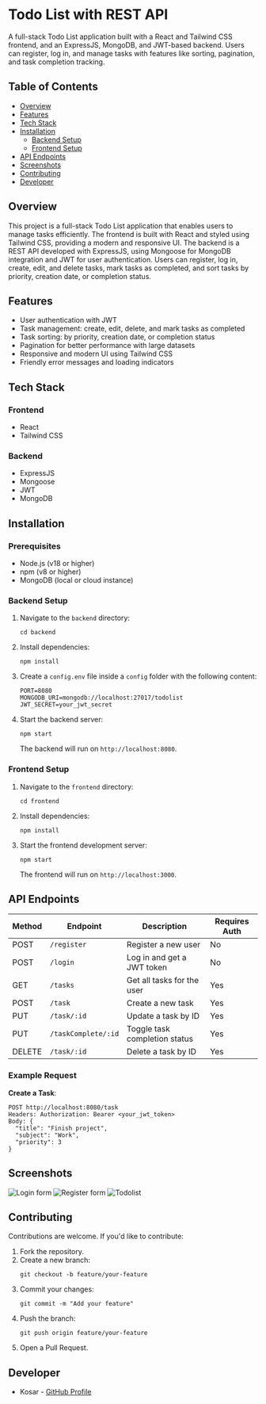 # Todo List with REST API

A full-stack Todo List application built with a React and Tailwind CSS frontend, and an ExpressJS, MongoDB, and JWT-based backend. Users can register, log in, and manage tasks with features like sorting, pagination, and task completion tracking.

## Table of Contents
- [Overview](#overview)
- [Features](#features)
- [Tech Stack](#tech-stack)
- [Installation](#installation)
  - [Backend Setup](#backend-setup)
  - [Frontend Setup](#frontend-setup)
- [API Endpoints](#api-endpoints)
- [Screenshots](#screenshots)
- [Contributing](#contributing)
- [Developer](#developer)

## Overview

This project is a full-stack Todo List application that enables users to manage tasks efficiently. The frontend is built with React and styled using Tailwind CSS, providing a modern and responsive UI. The backend is a REST API developed with ExpressJS, using Mongoose for MongoDB integration and JWT for user authentication. Users can register, log in, create, edit, and delete tasks, mark tasks as completed, and sort tasks by priority, creation date, or completion status.

## Features

- User authentication with JWT
- Task management: create, edit, delete, and mark tasks as completed
- Task sorting: by priority, creation date, or completion status
- Pagination for better performance with large datasets
- Responsive and modern UI using Tailwind CSS
- Friendly error messages and loading indicators

## Tech Stack

### Frontend
- React
- Tailwind CSS

### Backend
- ExpressJS
- Mongoose
- JWT
- MongoDB

## Installation

### Prerequisites
- Node.js (v18 or higher)
- npm (v8 or higher)
- MongoDB (local or cloud instance)

### Backend Setup
1. Navigate to the `backend` directory:
   ```
   cd backend
   ```
2. Install dependencies:
   ```
   npm install
   ```
3. Create a `config.env` file inside a `config` folder with the following content:
   ```
   PORT=8080
   MONGODB_URI=mongodb://localhost:27017/todolist
   JWT_SECRET=your_jwt_secret
   ```
4. Start the backend server:
   ```
   npm start
   ```
   The backend will run on `http://localhost:8080`.

### Frontend Setup
1. Navigate to the `frontend` directory:
   ```
   cd frontend
   ```
2. Install dependencies:
   ```
   npm install
   ```
3. Start the frontend development server:
   ```
   npm start
   ```
   The frontend will run on `http://localhost:3000`.

## API Endpoints

| Method | Endpoint              | Description                     | Requires Auth |
|--------|-----------------------|---------------------------------|---------------|
| POST   | `/register`           | Register a new user             | No            |
| POST   | `/login`              | Log in and get a JWT token      | No            |
| GET    | `/tasks`              | Get all tasks for the user      | Yes           |
| POST   | `/task`               | Create a new task               | Yes           |
| PUT    | `/task/:id`           | Update a task by ID             | Yes           |
| PUT    | `/taskComplete/:id`   | Toggle task completion status   | Yes           |
| DELETE | `/task/:id`           | Delete a task by ID             | Yes           |

### Example Request

**Create a Task**:
```
POST http://localhost:8080/task
Headers: Authorization: Bearer <your_jwt_token>
Body: {
  "title": "Finish project",
  "subject": "Work",
  "priority": 3
}
```

## Screenshots

![Login form](https://github.com/user-attachments/assets/f4b0e7d3-9bec-4585-a4f9-c44325a35099)
![Register form](https://github.com/user-attachments/assets/7f1e0118-b7c9-4a73-90b8-57597c9adbb4)
![Todolist](https://github.com/user-attachments/assets/c3186718-1356-419f-b000-ebe98c839304)

## Contributing

Contributions are welcome. If you'd like to contribute:
1. Fork the repository.
2. Create a new branch:
   ```
   git checkout -b feature/your-feature
   ```
3. Commit your changes:
   ```
   git commit -m "Add your feature"
   ```
4. Push the branch:
   ```
   git push origin feature/your-feature
   ```
5. Open a Pull Request.

## Developer

- Kosar - [GitHub Profile](https://github.com/kosar726)
